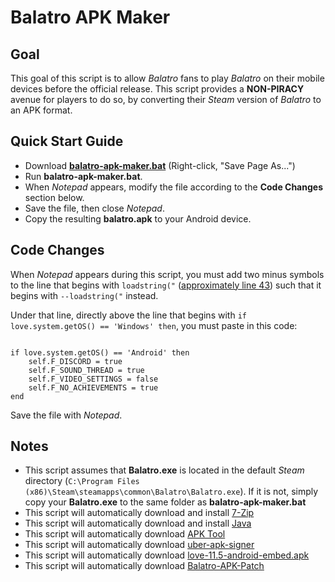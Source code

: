 # Balatro APK Maker

## Goal
This goal of this script is to allow *Balatro* fans to play *Balatro* on their mobile devices before the official release. This script provides a **NON-PIRACY** avenue for players to do so, by converting their *Steam* version of *Balatro* to an APK format.

## Quick Start Guide
 - Download [**balatro-apk-maker.bat**](https://smudge.codes/files/balatro-apk-maker.bat) (Right-click, "Save Page As...")
 - Run **balatro-apk-maker.bat**.
 - When *Notepad* appears, modify the file according to the **Code Changes** section below.
 - Save the file, then close *Notepad*.
 - Copy the resulting **balatro.apk** to your Android device.

## Code Changes
When *Notepad* appears during this script, you must add two minus symbols to the line that begins with `loadstring("` ([approximately line 43](https://youtu.be/CfUHN2HJbj8?si=ASQsLVJb1fxNeFP0&t=234)) such that it begins with `--loadstring("` instead.

Under that line, directly above the line that begins with `if love.system.getOS() == 'Windows' then`, you must paste in this code:
```

if love.system.getOS() == 'Android' then
    self.F_DISCORD = true
    self.F_SOUND_THREAD = true
    self.F_VIDEO_SETTINGS = false
    self.F_NO_ACHIEVEMENTS = true
end

```
Save the file with *Notepad*.

## Notes
 - This script assumes that **Balatro.exe** is located in the default *Steam* directory (`C:\Program Files (x86)\Steam\steamapps\common\Balatro\Balatro.exe`). If it is not, simply copy your **Balatro.exe** to the same folder as **balatro-apk-maker.bat**
 - This script will automatically download and install [7-Zip](https://www.7-zip.org/)
 - This script will automatically download and install [Java](https://www.java.com/en/download/)
 - This script will automatically download [APK Tool](https://apktool.org/)
 - This script will automatically download [uber-apk-signer](https://github.com/patrickfav/uber-apk-signer/)
 - This script will automatically download [love-11.5-android-embed.apk](https://github.com/love2d/love-android/)
 - This script will automatically download [Balatro-APK-Patch](http://smudge.codes/files/Balatro-APK-Patch.zip)
